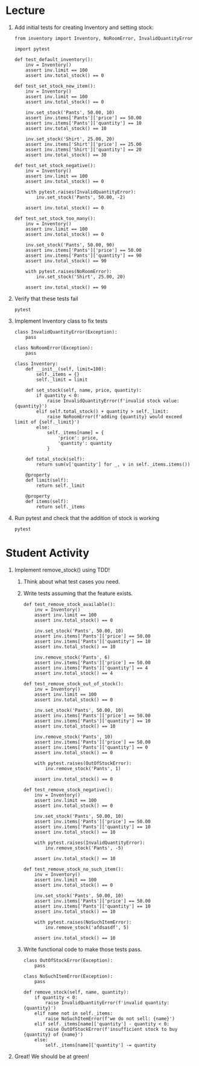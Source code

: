 # Lecture
1.  Add initial tests for creating Inventory and setting stock:

        from inventory import Inventory, NoRoomError, InvalidQuantityError

        import pytest

        def test_default_inventory():
            inv = Inventory()
            assert inv.limit == 100
            assert inv.total_stock() == 0

        def test_set_stock_new_item():
            inv = Inventory()
            assert inv.limit == 100
            assert inv.total_stock() == 0

            inv.set_stock('Pants', 50.00, 10)
            assert inv.items['Pants']['price'] == 50.00
            assert inv.items['Pants']['quantity'] == 10
            assert inv.total_stock() == 10

            inv.set_stock('Shirt', 25.00, 20)
            assert inv.items['Shirt']['price'] == 25.00
            assert inv.items['Shirt']['quantity'] == 20
            assert inv.total_stock() == 30

        def test_set_stock_negative():
            inv = Inventory()
            assert inv.limit == 100
            assert inv.total_stock() == 0

            with pytest.raises(InvalidQuantityError):
                inv.set_stock('Pants', 50.00, -2)

            assert inv.total_stock() == 0

        def test_set_stock_too_many():
            inv = Inventory()
            assert inv.limit == 100
            assert inv.total_stock() == 0

            inv.set_stock('Pants', 50.00, 90)
            assert inv.items['Pants']['price'] == 50.00
            assert inv.items['Pants']['quantity'] == 90
            assert inv.total_stock() == 90

            with pytest.raises(NoRoomError):
                inv.set_stock('Shirt', 25.00, 20)

            assert inv.total_stock() == 90

2.  Verify that these tests fail

        pytest

3.  Implement Inventory class to fix tests

        class InvalidQuantityError(Exception):
            pass

        class NoRoomError(Exception):
            pass

        class Inventory:
            def __init__(self, limit=100):
                self._items = {}
                self._limit = limit
            
            def set_stock(self, name, price, quantity):
                if quantity < 0:
                    raise InvalidQuantityError(f'invalid stock value: {quantity}')
                elif self.total_stock() + quantity > self._limit:
                    raise NoRoomError(f'adding {quantity} would exceed limit of {self._limit}')
                else:
                    self._items[name] = {
                        'price': price,
                        'quantity': quantity
                    }

            def total_stock(self):
                return sum(v['quantity'] for _, v in self._items.items())

            @property
            def limit(self):
                return self._limit

            @property
            def items(self):
                return self._items

4.  Run pytest and check that the addition of stock is working

        pytest

# Student Activity
1.  Implement remove_stock() using TDD!

    1.  Think about what test cases you need.
    2.  Write tests assuming that the feature exists.

            def test_remove_stock_available():
                inv = Inventory()
                assert inv.limit == 100
                assert inv.total_stock() == 0

                inv.set_stock('Pants', 50.00, 10)
                assert inv.items['Pants']['price'] == 50.00
                assert inv.items['Pants']['quantity'] == 10
                assert inv.total_stock() == 10

                inv.remove_stock('Pants', 6)
                assert inv.items['Pants']['price'] == 50.00
                assert inv.items['Pants']['quantity'] == 4
                assert inv.total_stock() == 4

            def test_remove_stock_out_of_stock():
                inv = Inventory()
                assert inv.limit == 100
                assert inv.total_stock() == 0

                inv.set_stock('Pants', 50.00, 10)
                assert inv.items['Pants']['price'] == 50.00
                assert inv.items['Pants']['quantity'] == 10
                assert inv.total_stock() == 10

                inv.remove_stock('Pants', 10)
                assert inv.items['Pants']['price'] == 50.00
                assert inv.items['Pants']['quantity'] == 0
                assert inv.total_stock() == 0

                with pytest.raises(OutOfStockError):
                    inv.remove_stock('Pants', 1)
                
                assert inv.total_stock() == 0

            def test_remove_stock_negative():
                inv = Inventory()
                assert inv.limit == 100
                assert inv.total_stock() == 0

                inv.set_stock('Pants', 50.00, 10)
                assert inv.items['Pants']['price'] == 50.00
                assert inv.items['Pants']['quantity'] == 10
                assert inv.total_stock() == 10

                with pytest.raises(InvalidQuantityError):
                    inv.remove_stock('Pants', -5)

                assert inv.total_stock() == 10

            def test_remove_stock_no_such_item():
                inv = Inventory()
                assert inv.limit == 100
                assert inv.total_stock() == 0

                inv.set_stock('Pants', 50.00, 10)
                assert inv.items['Pants']['price'] == 50.00
                assert inv.items['Pants']['quantity'] == 10
                assert inv.total_stock() == 10

                with pytest.raises(NoSuchItemError):
                    inv.remove_stock('afdsasdf', 5)

                assert inv.total_stock() == 10

    3.  Write functional code to make those tests pass.

            class OutOfStockError(Exception):
                pass

            class NoSuchItemError(Exception):
                pass

            def remove_stock(self, name, quantity):
                if quantity < 0:
                    raise InvalidQuantityError(f'invalid quantity: {quantity}')
                elif name not in self._items:
                    raise NoSuchItemError(f'we do not sell: {name}')
                elif self._items[name]['quantity'] - quantity < 0:
                    raise OutOfStockError(f'insufficient stock to buy {quantity} of {name}')
                else:
                    self._items[name]['quantity'] -= quantity

2.  Great! We should be at green!